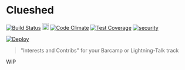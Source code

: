 # Clueshed
[![Build Status](https://travis-ci.org/conc-at/clueshed.svg?branch=master)](https://travis-ci.org/conc-at/clueshed)
<a href="https://zenhub.io"><img src="https://raw.githubusercontent.com/ZenHubIO/support/master/zenhub-badge.png" height="18px"></a>
[![Code Climate](https://codeclimate.com/github/conc-at/clueshed/badges/gpa.svg)](https://codeclimate.com/github/conc-at/clueshed)
[![Test Coverage](https://codeclimate.com/github/conc-at/clueshed/badges/coverage.svg)](https://codeclimate.com/github/conc-at/clueshed)
[![security](https://hakiri.io/github/conc-at/clueshed/master.svg)](https://hakiri.io/github/conc-at/clueshed/master)

[![Deploy](https://www.herokucdn.com/deploy/button.png)](https://heroku.com/deploy)

> "Interests and Contribs" for your Barcamp or Lightning-Talk track

WIP
